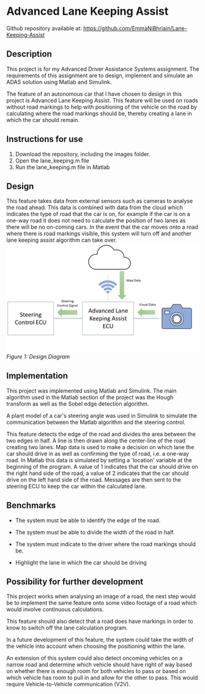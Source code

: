 # Advanced Lane Keeping Assist
Github repository available at: https://github.com/EmmaNiBhriain/Lane-Keeping-Assist

## Description
This project is for my Advanced Driver Assistance Systems assignment. The requirements of this assignment are to design, implement and simulate an ADAS solution using Matlab and Simulink.

The feature of an autonomous car that I have chosen to design in this project is Advanced Lane Keeping Assist. This feature will be used on roads without road markings to help with positioning of the vehicle on the road by calculating where the road markings should be, thereby creating a lane in which the car should remain.

## Instructions for use
1. Download the repository, including the images folder.
2. Open the lane_keeping.m file
3. Run the lane_keeping.m file in Matlab

## Design
This feature takes data from external sensors such as cameras to analyse the road ahead. This data is combined with data from the cloud which indicates the type of road that the car is on, for example if the car is on a one-way road it does not need to calculate the position of two lanes as there will be no on-coming cars. In the event that the car moves onto a road where there is road markings visible, this system will turn off and another lane keeping assist algorithm can take over.
<img src= "images/Design-Diagram.jpg"/>
*Figure 1: Design Diagram*

## Implementation
This project was implemented using Matlab and Simulink. The main algorithm used in the Matlab section of the project was the Hough transform as well as the Sobel edge detection algorithm.

A plant model of a car's steering angle was used in Simulink to simulate the communication between the Matlab algorithm and the steering control.

This feature detects the edge of the road and divides the area between the two edges in half. A line is then drawn along the center-line of the road creating two lanes. Map data is used to make a decision on which lane the car should drive in as well as confirming the type of road, i.e. a one-way road. In Matlab this data is simulated by setting a 'location' variable at the beginning of the program. A value of 1 indicates that the car should drive on the right hand side of the road, a value of 2 indicates that the car should drive on the left hand side of the road. Messages are then sent to the steering ECU to keep the car within the calculated lane.


## Benchmarks
* 	The system must be able to identify the edge of the road.

*	The system must be able to divide the width of the road in half.

*	The system must indicate to the driver where the road markings should be.

*	Highlight the lane in which the car should be driving


## Possibility for further development
This project works when analysing an image of a road, the next step would be to implement the same feature onto some video footage of a road which would involve continuous calculations.

This feature should also detect that a road does have markings in order to know to switch off the lane calculation program.

In a future development of this feature, the system could take the width of the vehicle into account when choosing the positioning within the lane.

An extension of this system could also detect oncoming vehicles on a narrow road and determine which vehicle should have right of way based on whether there is enough room for both vehicles to pass or based on which vehicle has room to pull in and allow for the other to pass. This would require Vehicle-to-Vehicle communication (V2V). 
